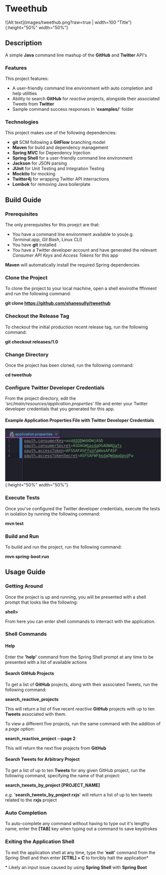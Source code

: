 # Tweethub

![Alt text](images/tweethub.png?raw=true | width=100 "Title"){:height="50%" width="50%"}

## Description

A simple **Java** command line mashup of the **GitHub** and **Twitter** API's

### Features

This project features:
* A user-friendly command line environment with auto completion and help utilities
* Ability to search **GitHub** for *reactive* projects, alongside their associated Tweets from **Twitter**
* Sample command success responses in '**examples/**' folder

### Technologies

This project makes use of the following dependencies:
* **git** SCM following a **GitFlow** branching model
* **Maven** for build and dependency management
* **Spring MVC** for Dependency Injection
* **Spring Shell** for a user-friendly command line environment
* **Jackson** for JSON parsing
* **JUnit** for Unit Testing and Integration Testing
* **Mockito** for mocking
* **Twitter4j** for wrapping Twitter API interractions
* **Lombok** for removing Java boilerplate

## Build Guide

### Prerequisites

The only prerequisites for this proejct are that:
* You have a command line environment available to you(e.g. *Terminal.app*, *Git Bash*, Linux CLI)
* You have **git** installed
* You have a Twitter developer account and have generated the relevant *Consumer API Keys* and *Access Tokens* for this app

**Maven** will automatically install the required Spring dependencies

### Clone the Project

To clone the project to your local machine, open a shell envirothe fffnment and run the following command:

**git clone https://github.com/shanesully/tweethub**

### Checkout the Release Tag

To checkout the initial production recent release tag, run the following command:

**git checkout releases/1.0**

### Change Directory

Once the project has been cloned, run the following command:

**cd tweethub**

### Configure Twitter Developer Credentials

From the project directory, edit the *'src/main/resources/application.properties'* file and enter your Twitter developer credentials that you generated for this app.

#### Example Application Properties File with Twitter Developer Credentials

![Alt text](images/example-application-properties.png?raw=true  "Title"){:height="50%" width="50%"}

### Execute Tests

Once you've configured the Twitter developer credentials, execute the tests in isolation by running the following command:

**mvn test**

### Build and Run

To buiild and run the project, run the following command:

**mvn spring-boot:run**

## Usage Guide

### Getting Around

Once the project is up and running, you will be presented with a shell prompt that looks like the following:

**shell>**

From here you can enter shell commands to interract with the application.

### Shell Commands

#### Help

Enter the **'help'** command from the Spring Shell prompt at any time to be presented with a list of available actions

#### Search GitHub Projects

To get a list of **GitHub** projects, along with their associated Tweets, run the following command:

**search_reactive_projects**

This will return a list of five recent *reactive* **GitHub** projects with up to ten **Tweets** associated with them.

To view a different five projects, run the same command with the addition of a *page* option:

**search_reactive_project --page 2**

This will return the next five projects from **GitHub**

#### Search Tweets for Arbitrary Project

To get a list of up to ten **Tweets** for any given GitHub project, run the following command, specifying the name of that project:

**search_tweets_by_project [PROJECT_NAME]**

*e.g.* '**search_tweets_by_project rxjs**' will return a list of up to ten tweets related to the **rxjs** project

### Auto Completion

To auto-complete any command without having to type out it's lengthy name, enter the **[TAB]** key when typing out a command to save keystrokes

### Exiting the Application Shell

To exit the application shell at any time, type the **'exit'** command from the Spring Shell and then enter **[CTRL] + C** to forcibly halt the application*

\* Likely an input issue caused by using **Spring Shell** with **Spring Boot**

